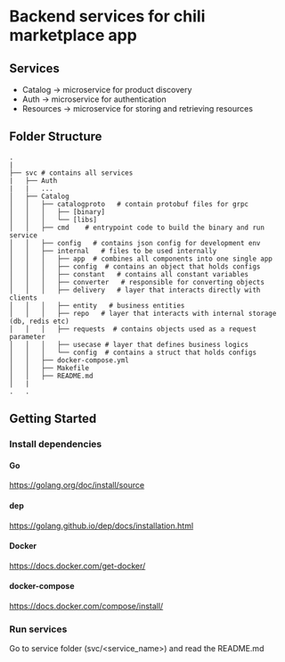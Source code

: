 # Backend services for chili marketplace app

## Services
- Catalog -> microservice for product discovery
- Auth -> microservice for authentication
- Resources -> microservice for storing and retrieving resources

## Folder Structure
```
.
|
├── svc # contains all services
|   ├── Auth
|   |   ...
│   ├── Catalog
│   │   ├── catalogproto   # contain protobuf files for grpc
│   │   │   ├── [binary]
│   │   │   └── [libs]
│   │   ├── cmd    # entrypoint code to build the binary and run service
│   │   ├── config   # contains json config for development env
│   │   ├── internal   # files to be used internally
│   │   │   ├── app  # combines all components into one single app
│   │   │   ├── config  # contains an object that holds configs
│   │   │   ├── constant   # contains all constant variables
│   │   │   ├── converter   # responsible for converting objects
│   │   │   ├── delivery   # layer that interacts directly with clients
│   │   │   ├── entity   # business entities
│   │   │   ├── repo   # layer that interacts with internal storage (db, redis etc)
│   │   │   ├── requests  # contains objects used as a request parameter
│   │   │   ├── usecase # layer that defines business logics
│   │   │   └── config  # contains a struct that holds configs
│   │   ├── docker-compose.yml
│   │   ├── Makefile
│   │   ├── README.md
│   |
.   .
```

## Getting Started
### Install dependencies
#### Go
https://golang.org/doc/install/source
#### dep
https://golang.github.io/dep/docs/installation.html
#### Docker
https://docs.docker.com/get-docker/
#### docker-compose
https://docs.docker.com/compose/install/
### Run services
Go to service folder (svc/<service_name>) and read the README.md
